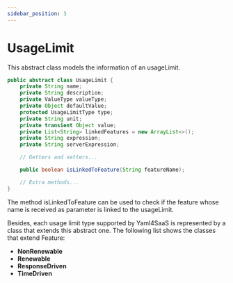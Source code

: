 ```yaml
---
sidebar_position: 3
---
```


# UsageLimit

This abstract class models the information of an usageLimit.

```java
public abstract class UsageLimit {
    private String name;
    private String description;
    private ValueType valueType;
    private Object defaultValue;
    protected UsageLimitType type;
    private String unit;
    private transient Object value;
    private List<String> linkedFeatures = new ArrayList<>();
    private String expression;
    private String serverExpression;

    // Getters and setters...

    public boolean isLinkedToFeature(String featureName);

    // Extra methods...
}
```

The method isLinkedToFeature can be used to check if the feature whose name is received as parameter is linked to the usageLimit.

Besides, each usage limit type supported by Yaml4SaaS is represented by a class that extends this abstract one. The following list shows the classes that extend Feature:

- **NonRenewable**
- **Renewable**
- **ResponseDriven**
- **TimeDriven**